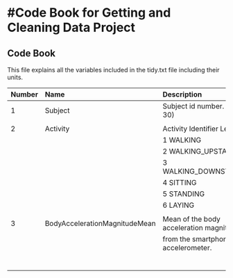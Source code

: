 #Code Book for Getting and Cleaning Data Project
===============================================

Code Book
---------
   This file explains all the variables included
in the tidy.txt file including their units.

| Number   |  Name                           | Description                               | Units     |
|----------|:--------------------------------|:------------------------------------------|:----------|
|   1      | Subject                         | Subject id number. (1-30)                 | Integer   | 
|          |                                 |                                           |           | 
|   2      | Activity                        | Activity Identifier Levels:               | Integer   | 
|          |                                 |    1 WALKING                              |           | 
|          |                                 |    2 WALKING_UPSTAIRS                     |           | 
|          |                                 |    3 WALKING_DOWNSTAIRS                   |           | 
|          |                                 |    4 SITTING                              |           | 
|          |                                 |    5 STANDING                             |           | 
|          |                                 |    6 LAYING                               |           | 
|          |                                 |                                           |           | 
|   3      | BodyAccelerationMagnitudeMean   | Mean of the body acceleration magnitude   | Standard  | 
|          |                                 | from the smartphone accelerometer.        | Gravity   | 
|          |                                 |                                           | Units 'g' | 
|          |                                 |                                           |           | 
|          |                                 |                                           |           | 
